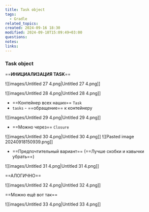 ```yaml
---
title: Task object
tags:
  - Gradle
related_topics: 
created: 2024-09-16 18:30
modified: 2024-09-18T15:09:49+03:00
questions: 
notes: 
links: 
---
```


### Task object

==**ИНИЦИАЛИЗАЦИЯ TASK**==

![[images/Untitled 27 4.png|Untitled 27 4.png]]

![[images/Untitled 28 4.png|Untitled 28 4.png]]

- ==Контейнер всех наших== `Task`
- `tasks` - ==обращение== к контейнеру

![[images/Untitled 29 4.png|Untitled 29 4.png]]

- ==Можно через== `Closure`

![[images/Untitled 30 4.png|Untitled 30 4.png]]
![[Pasted image 20240918150939.png]]

- ==Предпочтительный вариант== (==Лучше скобки и кавычки убрать==)

![[images/Untitled 31 4.png|Untitled 31 4.png]]

==АЛОГИЧНО==

![[images/Untitled 32 4.png|Untitled 32 4.png]]

==Можно ещё вот так==

![[images/Untitled 33 4.png|Untitled 33 4.png]]

  
